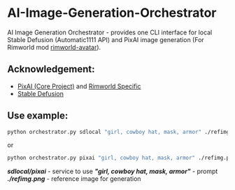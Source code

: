 # AI-Image-Generation-Orchestrator
AI Image Generation Orchestrator - provides one CLI interface for local Stable Defusion (Automatic1111 API) and PixAI image generation (For Rimworld mod [rimworld-avatar](https://github.com/bolphen/rimworld-avatar)).

## Acknowledgement:
* [PixAI (Core Project)](https://github.com/shidktbw/pixaiAPI) and [Rimworld Specific](https://github.com/bolphen/pixaiAPI)
* [Stable Defusion](https://gist.github.com/w-e-w/0f37c04c18e14e4ee1482df5c4eb9f53)

## Use example:
```bash
python orchestrator.py sdlocal "girl, cowboy hat, mask, armor" ./refimg.png
```
or
```bash
python orchestrator.py pixai "girl, cowboy hat, mask, armor" ./refimg.png
```

***sdlocal/pixai*** - service to use
***"girl, cowboy hat, mask, armor"*** - prompt
***./refimg.png*** - reference image for generation